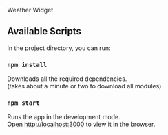 Weather Widget

## Available Scripts

In the project directory, you can run:


### `npm install`

Downloads all the required dependencies.<br>
(takes about a minute or two to download all modules)

### `npm start`

Runs the app in the development mode.<br>
Open [http://localhost:3000](http://localhost:3000) to view it in the browser.





